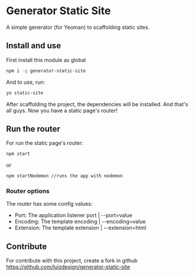 # Generator Static Site
A simple generator (for Yeoman) to scaffolding static sites.

## Install and use
First install this module as global
```sh
npm i -g generator-static-site
```

And to use, run:
```sh
yo static-site
```

After scaffolding the project, the dependencies will be installed. And that's all guys. Now you have a static page's router!


## Run the router
For run the static page's router:
```sh
npm start
```

or
```sh
npm startNodemon //runs the app with nodemon
```


### Router options
The router has some config values:

- Port: The application listener port | --port=value
- Encoding: The template encoding | --encoding=value
- Extension: The template extension | --extension=html


## Contribute
For contribute with this project, create a fork in github <https://github.com/luizdesign/generator-static-site>
